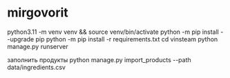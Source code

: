 # mirgovorit


python3.11 -m venv venv && source venv/bin/activate
python -m pip install --upgrade pip
python -m pip install -r requirements.txt
cd vinsteam
python manage.py runserver

заполнить продукты
python manage.py import_products --path data/ingredients.csv
